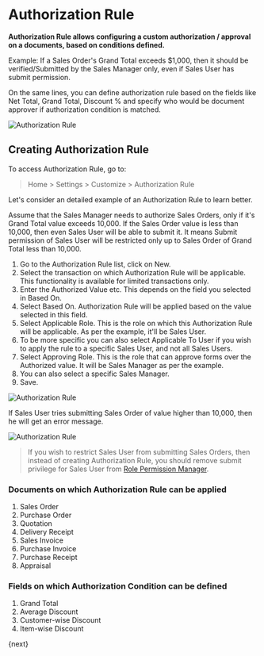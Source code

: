<!-- add-breadcrumbs -->
# Authorization Rule

**Authorization Rule allows configuring a custom authorization / approval on a documents, based on conditions defined.**

Example: If a Sales Order's Grand Total exceeds $1,000, then it should be verified/Submitted by the Sales Manager only, even if Sales User has submit permission.

On the same lines, you can define authorization rule based on the fields like Net Total, Grand Total, Discount % and specify who would be document approver if authorization condition is matched.

<img class="screenshot" alt="Authorization Rule" src="{{docs_base_url}}/assets/img/customize/customize-authorization-rule-1.png">

## Creating Authorization Rule

To access Authorization Rule, go to:

> Home > Settings > Customize > Authorization Rule

Let's consider an detailed example of an Authorization Rule to learn better.

Assume that the Sales Manager needs to authorize Sales Orders, only if it's Grand Total value exceeds 10,000. If the Sales Order value is less than 10,000, then even Sales User will be able to submit it. It means Submit permission of Sales User will be restricted only up to Sales Order of Grand Total less than 10,000.

1. Go to the Authorization Rule list, click on New.
1. Select the transaction on which Authorization Rule will be applicable. This functionality is available for limited transactions only.
1. Enter the Authorized Value etc. This depends on the field you selected in Based On.
1. Select Based On. Authorization Rule will be applied based on the value selected in this field.
1. Select Applicable Role. This is the role on which this Authorization Rule will be applicable. As per the example, it'll be Sales User.
1. To be more specific you can also select Applicable To User if you wish to apply the rule to a specific Sales User, and not all Sales Users. 
1. Select Approving Role. This is the role that can approve forms over the Authorized value. It will be Sales Manager as per the example.
1. You can also select a specific Sales Manager.
1. Save.

<img class="screenshot" alt="Authorization Rule" src="{{docs_base_url}}/assets/img/customize/auth-rule.png">

If Sales User tries submitting Sales Order of value higher than 10,000, then he will get an error message.

<img class="screenshot" alt="Authorization Rule" src="{{docs_base_url}}/assets/img/customize/customize-authorization-rule-2.png">

> If you wish to restrict Sales User from submitting Sales Orders, then instead of creating Authorization Rule, you should remove submit privilege for Sales User from [Role Permission Manager](/docs/user/manual/en/setting-up/users-and-permissions/role-based-permissions).

### Documents on which Authorization Rule can be applied

1. Sales Order
1. Purchase Order
1. Quotation
1. Delivery Receipt
1. Sales Invoice
1. Purchase Invoice
1. Purchase Receipt
1. Appraisal

### Fields on which Authorization Condition can be defined

1. Grand Total
1. Average Discount
1. Customer-wise Discount
1. Item-wise Discount

{next}
